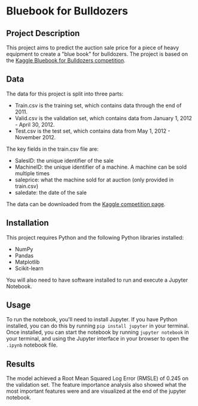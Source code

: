 
# Bluebook for Bulldozers

## Project Description

This project aims to predict the auction sale price for a piece of heavy equipment to create a "blue book" for bulldozers. The project is based on the [Kaggle Bluebook for Bulldozers competition](https://www.kaggle.com/competitions/bluebook-for-bulldozers/). 

## Data

The data for this project is split into three parts:

- Train.csv is the training set, which contains data through the end of 2011.
- Valid.csv is the validation set, which contains data from January 1, 2012 - April 30, 2012.
- Test.csv is the test set, which contains data from May 1, 2012 - November 2012.

The key fields in the train.csv file are:

- SalesID: the unique identifier of the sale
- MachineID: the unique identifier of a machine. A machine can be sold multiple times
- saleprice: what the machine sold for at auction (only provided in train.csv)
- saledate: the date of the sale

The data can be downloaded from the [Kaggle competition page](https://www.kaggle.com/c/bluebook-for-bulldozers/data).

## Installation

This project requires Python and the following Python libraries installed:

- NumPy
- Pandas
- Matplotlib
- Scikit-learn

You will also need to have software installed to run and execute a Jupyter Notebook.

## Usage

To run the notebook, you'll need to install Jupyter. If you have Python installed, you can do this by running `pip install jupyter` in your terminal. Once installed, you can start the notebook by running `jupyter notebook` in your terminal, and using the Jupyter interface in your browser to open the `.ipynb` notebook file.

## Results

The model achieved a Root Mean Squared Log Error (RMSLE) of 0.245 on the validation set. The feature importance analysis also showed what the most important features were and are visualized at the end of the jupyter notebook.
